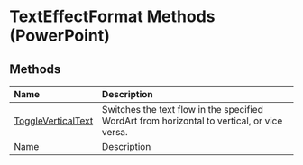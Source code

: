 
# TextEffectFormat Methods (PowerPoint)

## Methods



|**Name**|**Description**|
|:-----|:-----|
| [ToggleVerticalText](f9b71bae-4432-c4bd-4b47-1294520e33d1.md)|Switches the text flow in the specified WordArt from horizontal to vertical, or vice versa.|
|Name|Description|
